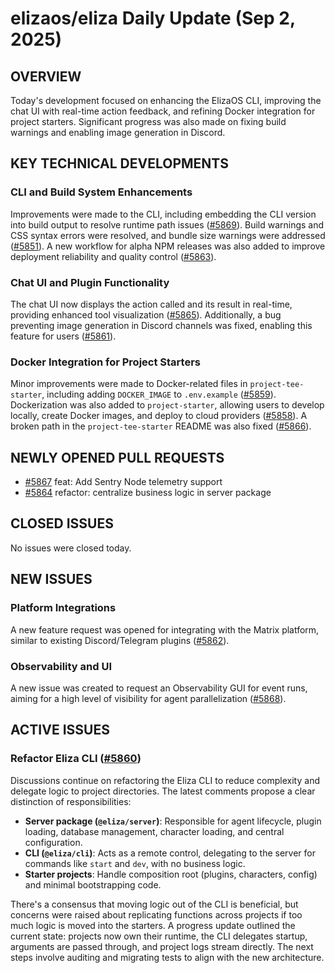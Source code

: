 # elizaos/eliza Daily Update (Sep 2, 2025)
## OVERVIEW 
Today's development focused on enhancing the ElizaOS CLI, improving the chat UI with real-time action feedback, and refining Docker integration for project starters. Significant progress was also made on fixing build warnings and enabling image generation in Discord.

## KEY TECHNICAL DEVELOPMENTS

### CLI and Build System Enhancements
Improvements were made to the CLI, including embedding the CLI version into build output to resolve runtime path issues ([#5869](https://github.com/elizaos/eliza/pull/5869)). Build warnings and CSS syntax errors were resolved, and bundle size warnings were addressed ([#5851](https://github.com/elizaos/eliza/pull/5851)). A new workflow for alpha NPM releases was also added to improve deployment reliability and quality control ([#5863](https://github.com/elizaos/eliza/pull/5863)).

### Chat UI and Plugin Functionality
The chat UI now displays the action called and its result in real-time, providing enhanced tool visualization ([#5865](https://github.com/elizaos/eliza/pull/5865)). Additionally, a bug preventing image generation in Discord channels was fixed, enabling this feature for users ([#5861](https://github.com/elizaos/eliza/pull/5861)).

### Docker Integration for Project Starters
Minor improvements were made to Docker-related files in `project-tee-starter`, including adding `DOCKER_IMAGE` to `.env.example` ([#5859](https://github.com/elizaos/eliza/pull/5859)). Dockerization was also added to `project-starter`, allowing users to develop locally, create Docker images, and deploy to cloud providers ([#5858](https://github.com/elizaos/eliza/pull/5858)). A broken path in the `project-tee-starter` README was also fixed ([#5866](https://github.com/elizaos/eliza/pull/5866)).

## NEWLY OPENED PULL REQUESTS
- [#5867](https://github.com/elizaos/eliza/pull/5867) feat: Add Sentry Node telemetry support
- [#5864](https://github.com/elizaos/eliza/pull/5864) refactor: centralize business logic in server package

## CLOSED ISSUES
No issues were closed today.

## NEW ISSUES
### Platform Integrations
A new feature request was opened for integrating with the Matrix platform, similar to existing Discord/Telegram plugins ([#5862](https://github.com/elizaos/eliza/issues/5862)).

### Observability and UI
A new issue was created to request an Observability GUI for event runs, aiming for a high level of visibility for agent parallelization ([#5868](https://github.com/elizaos/eliza/issues/5868)).

## ACTIVE ISSUES
### Refactor Eliza CLI ([#5860](https://github.com/elizaos/eliza/issues/5860))
Discussions continue on refactoring the Eliza CLI to reduce complexity and delegate logic to project directories. The latest comments propose a clear distinction of responsibilities:
- **Server package (`@eliza/server`)**: Responsible for agent lifecycle, plugin loading, database management, character loading, and central configuration.
- **CLI (`@eliza/cli`)**: Acts as a remote control, delegating to the server for commands like `start` and `dev`, with no business logic.
- **Starter projects**: Handle composition root (plugins, characters, config) and minimal bootstrapping code.

There's a consensus that moving logic out of the CLI is beneficial, but concerns were raised about replicating functions across projects if too much logic is moved into the starters. A progress update outlined the current state: projects now own their runtime, the CLI delegates startup, arguments are passed through, and project logs stream directly. The next steps involve auditing and migrating tests to align with the new architecture.